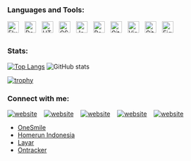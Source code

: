 
### Languages and Tools:

<img align="left" alt="Flutter" width="26px" src="https://cdn.jsdelivr.net/gh/devicons/devicon/icons/flutter/flutter-original.svg" style="padding-right:10px;" />
<img align="left" alt="Dart" width="26px" src="https://cdn.jsdelivr.net/gh/devicons/devicon/icons/dart/dart-original.svg" style="padding-right:10px;" />
<img align="left" alt="HTML5" width="26px" src="https://cdn.jsdelivr.net/gh/devicons/devicon/icons/html5/html5-original.svg" style="padding-right:10px;" />
<img align="left" alt="CSS3" width="26px" src="https://cdn.jsdelivr.net/gh/devicons/devicon/icons/css3/css3-original.svg" style="padding-right:10px;" />
<img align="left" alt="JavaScript" width="26px" src="https://cdn.jsdelivr.net/gh/devicons/devicon/icons/javascript/javascript-original.svg" style="padding-right:10px;" />
<img align="left" alt="React" width="26px" src="https://cdn.jsdelivr.net/gh/devicons/devicon/icons/react/react-original.svg" style="padding-right:10px;" />
<img align="left" alt="Git" width="26px" src="https://cdn.jsdelivr.net/gh/devicons/devicon/icons/git/git-original.svg" style="padding-right:10px;" />
<img align="left" alt="Visual Studio Code" width="26px" src="https://cdn.jsdelivr.net/gh/devicons/devicon/icons/vscode/vscode-original.svg" style="padding-right:10px;" />
<img align="left" alt="GitHub" width="26px" src="https://user-images.githubusercontent.com/3369400/139447912-e0f43f33-6d9f-45f8-be46-2df5bbc91289.png" style="padding-right:10px;" />
<img align="left" alt="Figma" width="26px" src="https://cdn.jsdelivr.net/gh/devicons/devicon/icons/figma/figma-original.svg" style="padding-right:10px;" />

<br />
<br />

### Stats:

[![Top Langs](https://github-readme-stats.vercel.app/api/top-langs/?username=ccprogrammer)](https://github.com/anuraghazra/github-readme-stats) ![GitHub stats](https://github-readme-stats.vercel.app/api?username=ccprogrammer&show_icons=true) 

[![trophy](https://github-profile-trophy.vercel.app/?username=ccprogrammer)](https://github.com/ryo-ma/github-profile-trophy)

### Connect with me:


[![website](https://img.icons8.com/fluency/48/000000/instagram-new.png)](https://www.instagram.com/lubiancaaa)
&nbsp;&nbsp;
[![website](https://img.icons8.com/fluency/48/000000/linkedin.png)](https://www.linkedin.com/in/lubianca-samora/)
&nbsp;&nbsp;
[![website](https://img.icons8.com/fluency/48/000000/discord-new-logo.png)](https://discordhub.com/profile/465550439950057473)
&nbsp;&nbsp;
[![website](https://img.icons8.com/fluency/48/000000/steam.png)](https://steamcommunity.com/profiles/76561198184918382)
&nbsp;&nbsp;
[![website](https://img.icons8.com/external-tal-revivo-shadow-tal-revivo/48/000000/external-stack-overflow-is-a-question-and-answer-site-for-professional-logo-shadow-tal-revivo.png)](https://stackoverflow.com/users/17653156/ccp)


<!--
### 💰 Work Project Apps
-->

<!-- APPS-LIST:START -->

- [OneSmile](https://play.google.com/store/apps/details?id=com.sinarmasland.onesmile&hl=en&gl=US)
- [Homerun Indonesia ](https://play.google.com/store/apps/details?id=com.homerun.homerunclient)
- [Layar](https://play.google.com/store/apps/details?id=com.tvri.layar)
- [Ontracker](https://github.com/ccprogrammer)

<!-- APPS-LIST:END -->

<!--
### 💻 Self Develop Website
-->
<!-- APPS-LIST:START -->
<!--
- [✈️ Bored in home ? Traveling Website Nomaden](https://ccprogrammer.github.io/nomaden/)
- [🏡 Do you want your dream house come true?](https://ccprogrammer.github.io/zarchitect/) 
- [💸 Are you productive enough? Creative Agency](https://ccprogrammer.github.io/creativeagency/)
-->
<!-- APPS-LIST:END -->

<!--
---
-->
<!--
### 💲 My Project Apps Preview
</br>
-->

<!--
| [OneSmile](https://play.google.com/store/apps/details?id=com.sinarmasland.onesmile)  | [Homerun Indonesia](https://play.google.com/store/apps/details?id=com.homerun.homerunclient) | [Layar](https://play.google.com/store/apps/details?id=com.tvri.layar) |
| ------------- | ------------- | ------------- |
| <video src="https://github.com/ccprogrammer/ccprogrammer/assets/90954993/bc082b53-30f1-46fd-81df-4951d7ab6ec3">  | <video src="https://user-images.githubusercontent.com/90954993/197125782-0895e55a-f12f-43b2-951e-ff26ed2bd919.mp4">  |  <video src="https://github.com/ccprogrammer/ccprogrammer/assets/90954993/ced9ca04-5ae9-4b15-a28d-cb49f189d34c">  | 
  
| Ontracker  |
| ------------- |
| <video src="https://user-images.githubusercontent.com/90954993/197125210-0fecc6c0-9eb1-4231-ba53-923e35256cb3.mp4">  |
  
</br>

 ### 🔨 My Apps Preview
  
| [Movies App](https://github.com/ccprogrammer/movies-app)  | [Weather App](https://github.com/ccprogrammer/weather-app) | [uDrive](https://github.com/ccprogrammer/utara_drive) | [One Note](https://github.com/ccprogrammer/one-note) |
| ------------- | ------------- | ------------- | ------------- |
| <video src="https://user-images.githubusercontent.com/90954993/197124222-f64eac3c-da30-43e1-bb72-1a9eeca61c01.mp4">  | <video src="https://user-images.githubusercontent.com/90954993/197126336-57e55400-3f07-4356-8fcc-f8eb04d54407.mp4">  | <video src="https://user-images.githubusercontent.com/90954993/223397836-179ec429-4239-4314-ad46-611fe05a0540.mp4"> |  <video src="https://user-images.githubusercontent.com/90954993/197131663-5877f651-7c6c-4ee3-9f78-e5c0ecd05a8c.mp4">  | 
  
  
| [LazyGram](https://github.com/ccprogrammer/lazygram)  | [Space](https://github.com/ccprogrammer/space) | [My Maps](https://github.com/ccprogrammer/my-google-maps) |
| ------------- | ------------- | ------------- |
| <video src="https://user-images.githubusercontent.com/90954993/197124231-d60dc539-6892-40c7-afd0-93d53d7c359c.mp4">  | <video src="https://user-images.githubusercontent.com/90954993/197159227-9838825f-8e9f-423a-b79b-05b9f592a86c.mp4">  |  <video src="https://user-images.githubusercontent.com/90954993/197125801-5c899bca-5209-4ed2-986a-7fed6028f957.mp4">  | 
-->

[github]: https://ccprogrammer.vercel.app/
[instagram]: https://instagram.com/codeSTACKr
[linkedin]: https://linkedin.com/in/codeSTACKr
